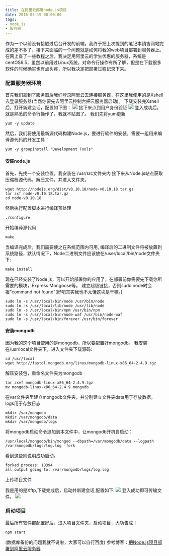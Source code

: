```yaml
---
title: 在阿里云部署node.js项目
date: 2016-03-19 00:00:00
tags:
- node.js
- 服务器
---
```


作为一个以前没有接触过后台开发的前端，我终于把上次提到的笔记本销售网站完成的差不多了，接下来面临的一个问题就是如何将我的web项目部署到服务器上。
在网上查了一些教程之后，我决定用阿里云的学生优惠的服务器，系统是centOS6.5，虽然以前用过Linux系统，对命令行操作有所了解，但是在下载很多软件的时候确实也有点头疼，所以我决定把部署过程记录下来。

<!-- more -->

### 配置服务器环境

首先我们拿到了服务器后我们登录阿里云去连接服务器，在这里我使用的是Xshell去登录服务器(当然你要先去阿里云控制台把云服务器启动)。
下载安装完Xshell后，打开新建会话，配置如下图：
![](/images/20160601/1.png)
接下来点到用户身份验证
![](/images/20160601/2.png)
登入成功后，就是熟悉的命令行操作了，我就不贴图了。
我们先将yum更新

```
yum -y update
```
然后，我们将使用最新源代码构建Node.js，要进行软件的安装，需要一组用来编译源代码的开发工具：
```
yum -y groupinstall "Development Tools"
```
#### 安装node.js

首先，先找一个安装位置，我安装在 /usr/src文件夹内
接下来从Node.js站点获取压缩档源代码，解压文件，并进入文件夹。
```
wget http://nodejs.org/dist/v0.10.18/node-v0.10.18.tar.gz
tar zxf node-v0.10.18.tar.gz
cd node-v0.10.18
```
然后执行配置脚本进行编译预处理
```
./configure
```
开始编译源代码
```
make
```
当编译完成后，我们需要使之在系统范围内可用, 编译后的二进制文件将被放置到系统路径，默认情况下，Node二进制文件应该放在/user/local/bin/node文件夹下:
```
make install
```
现在已经安装了Node.js，可以开始部署你的应用了，在部署前你需要先下载你所需要的模块，Express Mongoose等。
建立超级链接，否则sudo node时会报”command not found”(好吧其实我也不太懂这块是干嘛。)
```
sudo ln -s /usr/local/bin/node /usr/bin/node
sudo ln -s /usr/local/lib/node /usr/lib/node
sudo ln -s /usr/local/bin/npm /usr/bin/npm
sudo ln -s /usr/local/bin/node-waf /usr/bin/node-waf
sudo ln -s /usr/local/bin/forever /usr/bin/forever
```
#### 安装mongodb

因为我的这个项目使用的是mongodb，所以要配置好mongodb。
我安装在/usr/local文件夹下，进入文件夹下载源码:
```
cd /usr/local
wget http://fastdl.mongodb.org/linux/mongodb-linux-x86_64-2.4.9.tgz
```
解压安装包，重命名文件夹为mongodb

```
tar zxvf mongodb-linux-x86_64-2.4.9.tgz
mv mongodb-linux-x86_64-2.4.9 mongodb
```
在var文件夹里建立mongodb文件夹，并分别建立文件夹data用于存放数据，logs用于存放日志
```
mkdir /var/mongodb
mkdir /var/mongodb/data
mkdir /var/mongodb/logs
```
将mongodb启动命令追加到本文件中，让mongodb开机自启动：

```
/usr/local/mongodb/bin/mongod --dbpath=/var/mongodb/data --logpath /var/mongodb/logs/log.log -fork
```
看到这些则说明成功启动。
```
forked process: 18394
all output going to: /var/mongodb/logs/log.log
```
上传项目文件

我是用的是Xftp,下载完成后，启动并新建会话,配置如下:
![](/images/20160601/3.png)
登入成功即可传输文件。
![](/images/20160601/4.png)
### 启动项目

最后所有软件都配置好后，进入项目文件夹，启动项目，大功告成！

```
npm start
```
(数据库备份的问题我就不说啦，大家可以自行百度)
参考博客：[把Node.js项目部署到阿里云服务器](http://www.tuicool.com/articles/AfqyYze)

